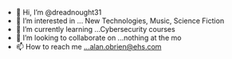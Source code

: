 - 👋 Hi, I’m @dreadnought31
- 👀 I’m interested in ... New Technologies, Music, Science Fiction
- 🌱 I’m currently learning ...Cybersecurity courses
- 💞️ I’m looking to collaborate on ...nothing at the mo
- 📫 How to reach me ...alan.obrien@ehs.com

<!---
dreadnought31/dreadnought31 is a ✨ special ✨ repository because its `README.md` (this file) appears on your GitHub profile.
You can click the Preview link to take a look at your changes.
--->
